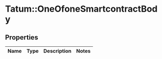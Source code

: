 # Tatum::OneOfoneSmartcontractBody

## Properties
Name | Type | Description | Notes
------------ | ------------- | ------------- | -------------

